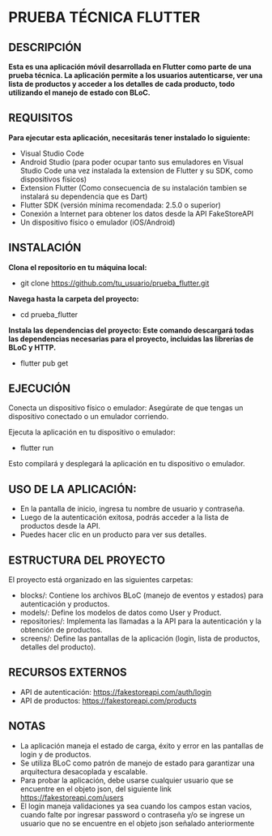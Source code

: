 # PRUEBA TÉCNICA FLUTTER

## DESCRIPCIÓN
**Esta es una aplicación móvil desarrollada en Flutter como parte de una prueba técnica. La aplicación permite a los usuarios autenticarse, ver una lista de productos y acceder a los detalles de cada producto, todo utilizando el manejo de estado con BLoC.**

## REQUISITOS
**Para ejecutar esta aplicación, necesitarás tener instalado lo siguiente:**

- Visual Studio Code
- Android Studio (para poder ocupar tanto sus emuladores en Visual Studio Code una vez instalada la extension de Flutter y su SDK, como dispositivos físicos)
- Extension Flutter (Como consecuencia de su instalación tambien se instalará su dependencia que es Dart)
- Flutter SDK (versión mínima recomendada: 2.5.0 o superior)
- Conexión a Internet para obtener los datos desde la API FakeStoreAPI
- Un dispositivo físico o emulador (iOS/Android)

## INSTALACIÓN
**Clona el repositorio en tu máquina local:**
- git clone https://github.com/tu_usuario/prueba_flutter.git

**Navega hasta la carpeta del proyecto:**
- cd prueba_flutter

**Instala las dependencias del proyecto: Este comando descargará todas las dependencias necesarias para el proyecto, incluidas las librerías de BLoC y HTTP.**
- flutter pub get


## EJECUCIÓN
Conecta un dispositivo físico o emulador: Asegúrate de que tengas un dispositivo conectado o un emulador corriendo.

Ejecuta la aplicación en tu dispositivo o emulador:
- flutter run

Esto compilará y desplegará la aplicación en tu dispositivo o emulador.

## USO DE LA APLICACIÓN:

- En la pantalla de inicio, ingresa tu nombre de usuario y contraseña.
- Luego de la autenticación exitosa, podrás acceder a la lista de productos desde la API.
- Puedes hacer clic en un producto para ver sus detalles.

## ESTRUCTURA DEL PROYECTO
El proyecto está organizado en las siguientes carpetas:

- blocks/: Contiene los archivos BLoC (manejo de eventos y estados) para autenticación y productos.
- models/: Define los modelos de datos como User y Product.
- repositories/: Implementa las llamadas a la API para la autenticación y la obtención de productos.
- screens/: Define las pantallas de la aplicación (login, lista de productos, detalles del producto).

## RECURSOS EXTERNOS
- API de autenticación: https://fakestoreapi.com/auth/login
- API de productos: https://fakestoreapi.com/products

## NOTAS
- La aplicación maneja el estado de carga, éxito y error en las pantallas de login y de productos.
- Se utiliza BLoC como patrón de manejo de estado para garantizar una arquitectura desacoplada y escalable.
- Para probar la aplicación, debe usarse cualquier usuario que se encuentre en el objeto json, del siguiente link https://fakestoreapi.com/users
- El login maneja validaciones ya sea cuando los campos estan vacios, cuando falte por ingresar password o contraseña y/o se ingrese un usuario que no se encuentre en el objeto json señalado anteriormente
